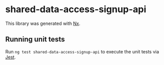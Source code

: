 # shared-data-access-signup-api

This library was generated with [Nx](https://nx.dev).

## Running unit tests

Run `ng test shared-data-access-signup-api` to execute the unit tests via [Jest](https://jestjs.io).
